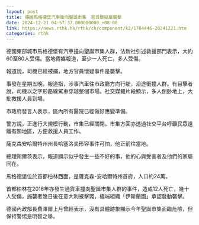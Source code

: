 ```yaml
---
layout: post
title: 德國馬格德堡汽車衝向聖誕市集　官員懷疑屬襲擊
date: 2024-12-21 04:57:37.000000000 +08:00
link: https://news.rthk.hk/rthk/ch/component/k2/1784446-20241221.htm
categories: rthk
---
```


德國東部城市馬格德堡有汽車撞向聖誕市集人群，法新社引述救援部門表示，大約60至80人受傷。當地傳媒報道，至少一人死亡，多人受傷。

報道說，司機已經被捕，地方官員懷疑事件是襲擊。

事發在星期五晚，報道指，涉事汽車往市政廳方向行駛，沿途衝撞人群。有目擊者說，司機以之字形路線駕車穿越整個市場。社交媒體片段顯示，多人倒卧地上，大批救援人員到場。

市政府發言人表示，區內所有醫院已經做好應變準備。

警方說，正進行大規模行動，市集已經關閉。市集方面亦透過社交平台呼籲民眾遠離有關地區，方便救援人員工作。

薩克森安哈爾特州州長哈塞洛夫形容事件可怕，他正前往當地。

總理朔爾茨表示，報道顯示似乎發生一些不好的事，他的心與受害者及他們的家屬同在。

馬格德堡位於首都柏林西面，是薩克森-安哈爾特州首府，人口約24萬。

首都柏林在2016年亦發生過貨車撞向聖誕市集人群的事件，造成12人死亡，幾十人受傷，施襲者幾日後在意大利被擊斃，極端組織「伊斯蘭國」承認發動襲擊。

德國內政部長費澤爾上月曾經表示，沒有具體跡象顯示今年聖誕市集面臨危險，但保持警惕是明智之舉。

